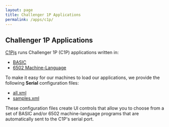 ```yaml
---
layout: page
title: Challenger 1P Applications
permalink: /apps/c1p/
---
```


Challenger 1P Applications
---

[C1Pjs](/docs/c1pjs/) runs Challenger 1P (C1P) applications written in:

- [BASIC](BASIC/)
- [6502 Machine-Language](6502/)

To make it easy for our machines to load our applications, we provide the following **Serial** configuration files:

- [all.xml](all.xml)
- [samples.xml](samples.xml)

These configuration files create UI controls that allow you to choose from a set of BASIC and/or 6502 machine-language
programs that are automatically sent to the C1P's serial port.
